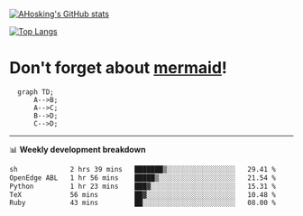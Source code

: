 [![AHosking's GitHub stats](https://github-readme-stats.vercel.app/api?username=ahosking&count_private=true&show_icons=true&theme=onedark&hide_rank=true&include_all_commits=true)](https://github.com/ahosking)

[![Top Langs](https://github-readme-stats.vercel.app/api/top-langs/?username=ahosking&layout=compact&theme=onedark)](https://github.com/ahosking)


# Don't forget about [mermaid](https://github.blog/2022-02-14-include-diagrams-markdown-files-mermaid/)!

```mermaid
  graph TD;
      A-->B;
      A-->C;
      B-->D;
      C-->D;
```
-------

📊 **Weekly development breakdown**

<!--START_SECTION:waka-->

```txt
sh             2 hrs 39 mins   ███████▒░░░░░░░░░░░░░░░░░   29.41 %
OpenEdge ABL   1 hr 56 mins    █████▒░░░░░░░░░░░░░░░░░░░   21.54 %
Python         1 hr 23 mins    ███▓░░░░░░░░░░░░░░░░░░░░░   15.31 %
TeX            56 mins         ██▓░░░░░░░░░░░░░░░░░░░░░░   10.48 %
Ruby           43 mins         ██░░░░░░░░░░░░░░░░░░░░░░░   08.00 %
```

<!--END_SECTION:waka-->

